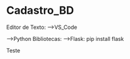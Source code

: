 # Cadastro_BD
Editor de Texto:
-->VS_Code


-->Python
    Bibliotecas:
    -->Flask:
        pip install flask

Teste
